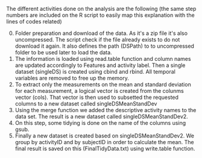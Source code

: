 The different activities done on the analysis are the following (the same step numbers are included on the R script to easily map this explanation with the lines of codes related)

0. Folder preparation and download of the data. As it's a zip file it's also uncompressed. The script check if the file already exists to do not download it again. It also defines the path (DSPath) to to uncompressed folder to be used later to load the data.
1. The information is loaded using read.table function and column names are updated accordingly to Features and activity label. Then a single dataset (singleDS) is created using cbind and rbind. All temporal variables are removed to free up the memory.
2. To extract only the measurements on the mean and standard deviation for each measurement, a logical vector is created  from the colunms vector (cols). That vector is then used to subsetted the requested columns to a new dataset called singleDSMeanStandDev
3. Using the merge function we added the descriptive activity names to the data set. The result is a new dataset called singleDSMeanStandDev2.
4. On this step, some tidying is done on the name of the columns using gsub.
5. Finally a new dataset is created based on singleDSMeanStandDev2. We group by activityID and by subjectID in order to calculate the mean. The final result is saved on this (FinalTidyData.txt) using write.table function.
